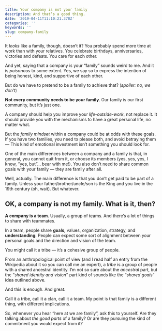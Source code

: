 ```yaml
---
title: Your company is not your family
description: And that’s a good thing.
date: '2019-04-11T11:10:21.370Z'
categories: ''
keywords: ''
slug: company-family
---
```


It _looks_ like a family, though, doesn’t it? You probably spend more time at work than with your relatives. You celebrate birthdays, anniversaries, victories and defeats. You care for each other.

And yet, saying that a company is your “family” sounds weird to me. And it is _poisonous_ to some extent. Yes, we say so to express the intention of being honest, kind, and supportive of each other.

But do we have to pretend to be a family to achieve that? (_spoiler: no, we don’t_)

**Not every community needs to be your family**. Our family is our first community, but it’s just one.

A company should help you improve your _life-outside-work_, not replace it. It should provide you with the mechanisms to have a great personal life, no matter what.

But the _family mindset_ within a company could be at odds with these goals. If you have two families, you need to please both, and avoid betraying them — This kind of emotional investment isn’t something you should look for.

One of the main differences between a company and a family is that, in general, you cannot quit from it, or choose its members (yes, yes, yes, I know, “yes, but”… bear with me!). You also don’t need to share common goals with your family — they are family after all.

Well, actually. The main difference is that you don’t get paid to be part of a family. Unless your father/brother/uncle/son is the King and you live in the 19th century (oh, wait). But whatever.

## OK, a company is not my family. What is it, then?

**A company is a team**. Usually, a group of teams. And there’s a lot of things to share with teammates.

In a team, people share **goals**, values, organization, strategy, and **understanding**. People can expect some sort of alignment between your personal goals and the direction and vision of the team.

You might call it a tribe — it’s a cohesive group of people.

From an anthropological point of view (and I read half an entry from the Wikipedia about it so you can call me an expert), a _tribe_ is a group of people with a shared ancestral identity. I’m not so sure about the _ancestral_ part, but the “_shared identity and vision_” part kind of sounds like the “_shared goals_” idea outlined above.

And this is enough. And great.

Call it a tribe, call it a clan, call it a team. My point is that family is a different thing, with different implications.

So, whenever you hear “here at <insert company name> we are family”, ask this to yourself. Are they talking about _the good parts_ of a family? Or are they pursuing the kind of commitment you would expect from it?
